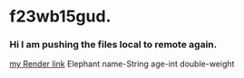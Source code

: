 # f23wb15gud.
### Hi I am pushing the files local to remote again.
[my Render link](https://f23wb15gude.onrender.com)
Elephant name-String age-int double-weight
